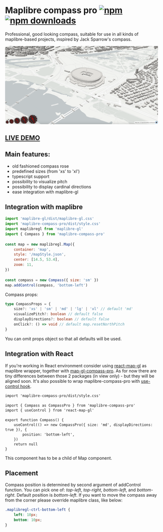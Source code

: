 # Maplibre compass pro [![npm](https://img.shields.io/npm/v/maplibre-compass-pro.svg)](https://www.npmjs.com/package/maplibre-compass-pro) [![npm downloads](https://img.shields.io/npm/dm/maplibre-compass-pro.svg)](https://www.npmjs.com/package/maplibre-compass-pro)

Professional, good looking compass, suitable for use in all kinds of maplibre-based projects, inspired by Jack Sparrow's compass.

![demo](./demo.png)

## [LIVE DEMO](https://codesandbox.io/p/sandbox/peaceful-mirzakhani-tv38ck)

## Main features:

- old fashioned compass rose
- predefined sizes (from 'xs' to 'xl')
- typescript support
- possibility to visualize pitch
- possibility to display cardinal directions
- ease integration with maplibre-gl

## Integration with maplibre

```js
import 'maplibre-gl/dist/maplibre-gl.css'
import 'maplibre-compass-pro/dist/style.css'
import maplibregl from 'maplibre-gl'
import { Compass } from 'maplibre-compass-pro'

const map = new maplibregl.Map({
	container: 'map',
	style: '/mapStyle.json',
	center: [14.5, 53.4],
	zoom: 11,
})

const compass = new Compass({ size: 'sm' })
map.addControl(compass, 'bottom-left')
```

Compass props:

```ts
type CompassProps = {
	size?: 'xs' | 'sm' | 'md' | 'lg' | 'xl' // default 'md'
	visualizePitch?: boolean // default false
	displayDirections?: boolean // default false
	onClick?: () => void // default map.resetNorthPitch
}
```

You can omit props object so that all defaults will be used.

## Integration with React

If you're working in React environment consider using [react-map-gl](https://visgl.github.io/react-map-gl/) as maplibre wrapper, together with [map-gl-compass-pro](https://www.npmjs.com/package/map-gl-compass-pro). As for now there are tiny differences between those 2 packages (in view only) - but they will be aligned soon. It's also possible to wrap maplibre-compass-pro with [use-control hook](https://visgl.github.io/react-map-gl/docs/api-reference/use-control).

```tsx
import 'maplibre-compass-pro/dist/style.css'

import { Compass as CompassPro } from 'maplibre-compass-pro'
import { useControl } from 'react-map-gl'

export function Compass() {
	useControl(() => new CompassPro({ size: 'md', displayDirections: true }), {
		position: 'bottom-left',
	})
	return null
}
```

This component has to be a child of Map component.

## Placement

Compass position is determined by second argument of addControl function. You can pick one of: _top-left_, _top-right_, _bottom-left_, and _bottom-right_. Default position is _bottom-left_. If you want to move the compass away from the corner please override maplibre class, like below:

```css
.maplibregl-ctrl-bottom-left {
	left: 10px;
	bottom: 10px;
}
```
